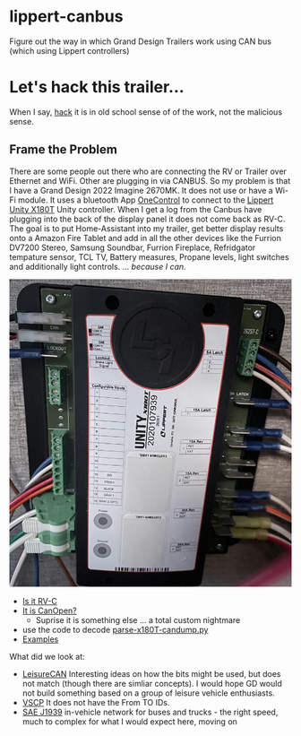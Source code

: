 # lippert-canbus
Figure out the way in which Grand Design Trailers work using CAN bus (which using Lippert controllers)

# Let's hack this trailer...
When I say, [hack](https://www.urbandictionary.com/define.php?term=hack) it is in old school sense of of the work, not the malicious sense.

## Frame the Problem
There are some people out there who are connecting the RV or Trailer over Ethernet and WiFi.  Other are plugging in via CANBUS.  So my problem is that I have a Grand Design 2022 Imagine 2670MK.  It does not use or have a Wi-Fi module.  It uses a bluetooth App [OneControl](https://store.lci1.com/onecontrol) to connect to the [Lippert Unity X180T](https://store.lci1.com/unity-x180t-hd-assembly-2020107939) Unity controller.  When I get a log from the Canbus have plugging into the back of the display panel it does not come back as RV-C.  The goal is to put Home-Assistant into my trailer, get better display results onto a Amazon Fire Tablet and add in all the other devices like the Furrion DV7200 Stereo, Samsung Soundbar, Furrion Fireplace, Refridgator tempature sensor, TCL TV, Battery measures, Propane levels, light switches and additionally light controls. ... _because I can_.

![Lippert X180T](img/20230325_X180T.jpg)

- [Is it RV-C](IsItRV-C.md)
- [It is CanOpen?](itisCanOpen-custom.md)
    - Suprise it is something else ... a total custom nightmare
- use the code to decode [parse-x180T-candump.py](UnityX/parse-x180T-candump.py)
- [Examples](examples/examples.md)

What did we look at:
- [LeisureCAN](https://leisurecan.org/) Interesting ideas on how the bits might be used, but does not match (though there are simliar concepts).  I would hope GD would not build something based on a group of  leisure vehicle enthusiasts.
- [VSCP](https://en.wikipedia.org/wiki/Very_Simple_Control_Protocol) It does not have the From TO IDs.
- [SAE J1939](https://en.wikipedia.org/wiki/SAE_J1939) in-vehicle network for buses and trucks - the right speed, much to complex for what I would expect here, moving on


